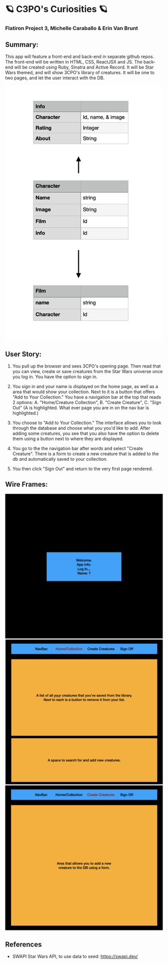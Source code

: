 # 🪐 C3PO's Curiosities 🪐

### Flatiron Project 3, Michelle Caraballo & Erin Van Brunt

## Summary:

This app will feature a front-end and back-end in separate github repos. The front-end will be written in
HTML, CSS, ReactJSX and JS. The back-end will be created using Ruby, Sinatra and Active Record. It will be Star Wars themed,
and will show 3CPO's library of creatures. It will be one to two pages, and let the user interact with the DB.

![schema](src/readme_pics/schema.png)

## User Story:

1. You pull up the browser and sees 3CPO's opening page. Then read that you can view, create or save creatures
   from the Star Wars universe once you log in. You have the option to sign in.

2. You sign in and your name is displayed on the home page, as well as a area that would show your collection.
   Next to it is a button that offers "Add to Your Collection." You have a navigation bar at the top that reads 2 options:
   A. "Home/Creature Collection", B. "Create Creature", C. "Sign Out"
   (A is highlighted. What ever page you are in on the nav bar is highlighted.)

3. You choose to "Add to Your Collection." The interface allows you to look through the database and choose what you
   you'd like to add. After adding some creatures, you see that you also have the option to delete them using a button
   next to where they are displayed.

4. You go to the the navigation bar after words and select "Create Creature". There is a form to create a new
   creature that is added to the db and automatically saved to your collection.

5. You then click "Sign Out" and return to the very first page rendered.

## Wire Frames:

![wireframe1_login](src/readme_pics/wf1.png)
![wireframe2_home](src/readme_pics/wf2.png)
![wireframe3_create](src/readme_pics/wf3.png)

## References

- SWAPI Star Wars API, to use data to seed: https://swapi.dev/
